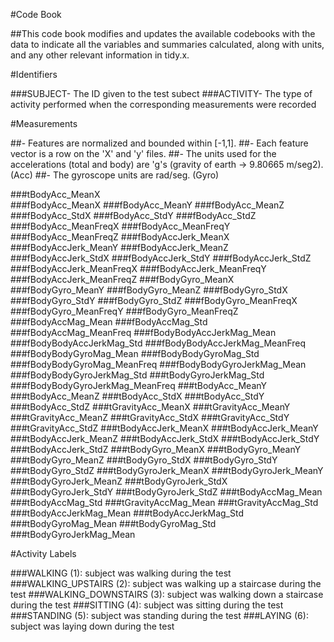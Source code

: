 #Code Book

##This code book modifies and updates the available codebooks with the data to indicate all the variables and summaries calculated, along with units, and any other relevant information in tidy.x.

#Identifiers

###SUBJECT- The ID given to the test subect
###ACTIVITY- The type of activity performed when the corresponding measurements were recorded


#Measurements

##- Features are normalized and bounded within [-1,1]. 
##- Each feature vector is a row on the 'X' and 'y' files. 
##- The units used for the accelerations (total and body) are 'g's (gravity of earth -> 9.80665 m/seg2). (Acc)
##- The gyroscope units are rad/seg. (Gyro)

###tBodyAcc_MeanX                 
###fBodyAcc_MeanX
###fBodyAcc_MeanY
###fBodyAcc_MeanZ
###fBodyAcc_StdX
###fBodyAcc_StdY
###fBodyAcc_StdZ
###fBodyAcc_MeanFreqX
###fBodyAcc_MeanFreqY
###fBodyAcc_MeanFreqZ
###fBodyAccJerk_MeanX
###fBodyAccJerk_MeanY
###fBodyAccJerk_MeanZ
###fBodyAccJerk_StdX
###fBodyAccJerk_StdY
###fBodyAccJerk_StdZ
###fBodyAccJerk_MeanFreqX
###fBodyAccJerk_MeanFreqY
###fBodyAccJerk_MeanFreqZ
###fBodyGyro_MeanX
###fBodyGyro_MeanY
###fBodyGyro_MeanZ
###fBodyGyro_StdX
###fBodyGyro_StdY
###fBodyGyro_StdZ
###fBodyGyro_MeanFreqX
###fBodyGyro_MeanFreqY
###fBodyGyro_MeanFreqZ
###fBodyAccMag_Mean
###fBodyAccMag_Std
###fBodyAccMag_MeanFreq
###fBodyBodyAccJerkMag_Mean
###fBodyBodyAccJerkMag_Std
###fBodyBodyAccJerkMag_MeanFreq
###fBodyBodyGyroMag_Mean
###fBodyBodyGyroMag_Std
###fBodyBodyGyroMag_MeanFreq
###fBodyBodyGyroJerkMag_Mean
###fBodyBodyGyroJerkMag_Std
###tBodyGyroJerkMag_Std
###fBodyBodyGyroJerkMag_MeanFreq
###tBodyAcc_MeanY
###tBodyAcc_MeanZ
###tBodyAcc_StdX
###tBodyAcc_StdY
###tBodyAcc_StdZ
###tGravityAcc_MeanX
###tGravityAcc_MeanY
###tGravityAcc_MeanZ
###tGravityAcc_StdX
###tGravityAcc_StdY
###tGravityAcc_StdZ
###tBodyAccJerk_MeanX
###tBodyAccJerk_MeanY
###tBodyAccJerk_MeanZ
###tBodyAccJerk_StdX
###tBodyAccJerk_StdY
###tBodyAccJerk_StdZ
###tBodyGyro_MeanX
###tBodyGyro_MeanY
###tBodyGyro_MeanZ
###tBodyGyro_StdX
###tBodyGyro_StdY
###tBodyGyro_StdZ
###tBodyGyroJerk_MeanX
###tBodyGyroJerk_MeanY
###tBodyGyroJerk_MeanZ
###tBodyGyroJerk_StdX
###tBodyGyroJerk_StdY
###tBodyGyroJerk_StdZ
###tBodyAccMag_Mean
###tBodyAccMag_Std
###tGravityAccMag_Mean
###tGravityAccMag_Std
###tBodyAccJerkMag_Mean
###tBodyAccJerkMag_Std
###tBodyGyroMag_Mean
###tBodyGyroMag_Std
###tBodyGyroJerkMag_Mean



#Activity Labels

###WALKING (1): subject was walking during the test
###WALKING_UPSTAIRS (2): subject was walking up a staircase during the test
###WALKING_DOWNSTAIRS (3): subject was walking down a staircase during the test
###SITTING (4): subject was sitting during the test
###STANDING (5): subject was standing during the test
###LAYING (6): subject was laying down during the test

